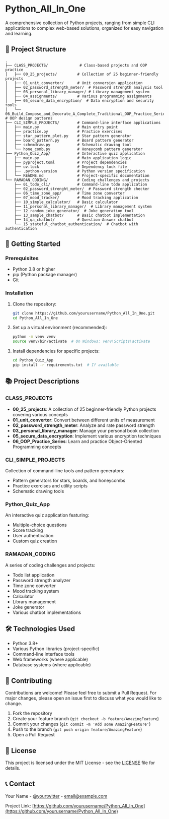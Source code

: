 # Python_All_In_One

A comprehensive collection of Python projects, ranging from simple CLI applications to complex web-based solutions, organized for easy navigation and learning.

## 📁 Project Structure

```
.
├── CLASS_PROJECTS/              # Class-based projects and OOP practice
│   ├── 00_25_projects/         # Collection of 25 beginner-friendly projects
│   ├── 01_unit_convertor/      # Unit conversion application
│   ├── 02_password_strength_meter/  # Password strength analysis tool
│   ├── 03_personal_library_manager/ # Library management system
│   ├── 04_assignments/         # Various programming assignments
│   ├── 05_secure_data_encryption/  # Data encryption and security tools
│   └── 06_Build_Compose_and_Decorate_A_Complete_Traditional_OOP_Practice_Series/  # OOP design patterns
├── CLI_SIMPLE_PROJECTS/        # Command-line interface applications
│   ├── main.py                 # Main entry point
│   ├── practice.py             # Practice exercises
│   ├── star_pattern_plot.py    # Star pattern generator
│   ├── board_pattern.py        # Board pattern generator
│   ├── schemdraw.py            # Schematic drawing tool
│   └── hone_comb.py            # Honeycomb pattern generator
├── Python_Quiz_App/            # Interactive quiz application
│   ├── main.py                 # Main application logic
│   ├── pyproject.toml          # Project dependencies
│   ├── uv.lock                 # Dependency lock file
│   ├── .python-version         # Python version specification
│   └── README.md               # Project-specific documentation
└── RAMADAN_CODING/             # Coding challenges and projects
    ├── 01_todo_cli/            # Command-line todo application
    ├── 02_password_strenght_meter/  # Password strength checker
    ├── 06_time_zone_app/       # Time zone converter
    ├── 07_mood_tracker/        # Mood tracking application
    ├── 10_simple_calculator/   # Basic calculator
    ├── 11_personal_library_manager/  # Library management system
    ├── 12_random_joke_generator/  # Joke generation tool
    ├── 13_sample_chatbot/      # Basic chatbot implementation
    ├── 14_qa_chatbot/          # Question-Answer chatbot
    └── 15_stateful_chatbot_authentication/  # Chatbot with authentication
```

## 🚀 Getting Started

### Prerequisites
- Python 3.8 or higher
- pip (Python package manager)
- Git

### Installation

1. Clone the repository:
   ```bash
   git clone https://github.com/yourusername/Python_All_In_One.git
   cd Python_All_In_One
   ```

2. Set up a virtual environment (recommended):
   ```bash
   python -m venv venv
   source venv/bin/activate  # On Windows: venv\Scripts\activate
   ```

3. Install dependencies for specific projects:
   ```bash
   cd Python_Quiz_App
   pip install -r requirements.txt  # If available
   ```

## 📚 Project Descriptions

### CLASS_PROJECTS
- **00_25_projects**: A collection of 25 beginner-friendly Python projects covering various concepts
- **01_unit_convertor**: Convert between different units of measurement
- **02_password_strength_meter**: Analyze and rate password strength
- **03_personal_library_manager**: Manage your personal book collection
- **05_secure_data_encryption**: Implement various encryption techniques
- **06_OOP_Practice_Series**: Learn and practice Object-Oriented Programming concepts

### CLI_SIMPLE_PROJECTS
Collection of command-line tools and pattern generators:
- Pattern generators for stars, boards, and honeycombs
- Practice exercises and utility scripts
- Schematic drawing tools

### Python_Quiz_App
An interactive quiz application featuring:
- Multiple-choice questions
- Score tracking
- User authentication
- Custom quiz creation

### RAMADAN_CODING
A series of coding challenges and projects:
- Todo list application
- Password strength analyzer
- Time zone converter
- Mood tracking system
- Calculator
- Library management
- Joke generator
- Various chatbot implementations

## 🛠️ Technologies Used

- Python 3.8+
- Various Python libraries (project-specific)
- Command-line interface tools
- Web frameworks (where applicable)
- Database systems (where applicable)

## 🤝 Contributing

Contributions are welcome! Please feel free to submit a Pull Request. For major changes, please open an issue first to discuss what you would like to change.

1. Fork the repository
2. Create your feature branch (`git checkout -b feature/AmazingFeature`)
3. Commit your changes (`git commit -m 'Add some AmazingFeature'`)
4. Push to the branch (`git push origin feature/AmazingFeature`)
5. Open a Pull Request

## 📝 License

This project is licensed under the MIT License - see the [LICENSE](LICENSE) file for details.

## 📞 Contact

Your Name - [@yourtwitter](https://twitter.com/yourtwitter) - email@example.com

Project Link: [https://github.com/yourusername/Python_All_In_One](https://github.com/yourusername/Python_All_In_One) 
